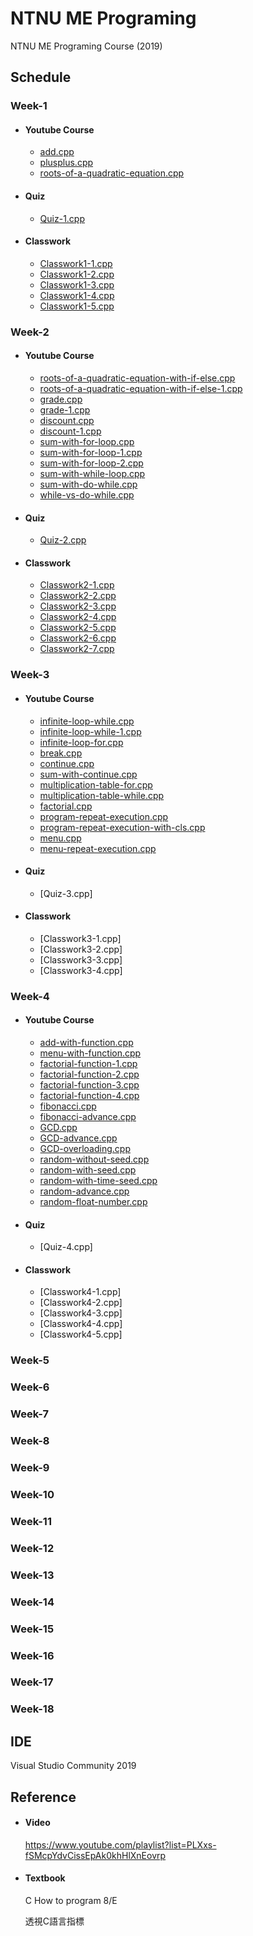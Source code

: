 # NTNU ME Programing
NTNU ME Programing Course (2019)

## Schedule
### Week-1 

  * #### Youtube Course
    * [add.cpp](Week-1/YoutubeCourse/add.cpp)
    * [plusplus.cpp](Week-1/YoutubeCourse/plusplus.cpp)
    * [roots-of-a-quadratic-equation.cpp](Week-1/YoutubeCourse/roots-of-a-quadratic-equation.cpp)
  * #### Quiz
    * [Quiz-1.cpp](Week-1/Quiz/Quiz-1.cpp)
  * #### Classwork
    * [Classwork1-1.cpp](Week-1/Classwork/Classwork1-1.cpp)
    * [Classwork1-2.cpp](Week-1/Classwork/Classwork1-2.cpp)
    * [Classwork1-3.cpp](Week-1/Classwork/Classwork1-3.cpp)
    * [Classwork1-4.cpp](Week-1/Classwork/Classwork1-4.cpp)
    * [Classwork1-5.cpp](Week-1/Classwork/Classwork1-5.cpp)
### Week-2 

 * #### Youtube Course
   * [roots-of-a-quadratic-equation-with-if-else.cpp](Week-2/YoutubeCourse/roots-of-a-quadratic-equation-with-if-else.cpp)
   * [roots-of-a-quadratic-equation-with-if-else-1.cpp](Week-2/YoutubeCourse/roots-of-a-quadratic-equation-with-if-else-1.cpp)
   * [grade.cpp](Week-2/YoutubeCourse/grade.cpp)
   * [grade-1.cpp](Week-2/YoutubeCourse/grade-1.cpp)
   * [discount.cpp](Week-2/YoutubeCourse/discount.cpp)
   * [discount-1.cpp](Week-2/YoutubeCourse/discount-1.cpp)
   * [sum-with-for-loop.cpp](Week-2/YoutubeCourse/sum-with-for-loop.cpp)
   * [sum-with-for-loop-1.cpp](Week-2/YoutubeCourse/sum-with-for-loop-1.cpp)
   * [sum-with-for-loop-2.cpp](Week-2/YoutubeCourse/sum-with-for-loop-2.cpp)
   * [sum-with-while-loop.cpp](Week-2/YoutubeCourse/sum-with-while-loop.cpp)
   * [sum-with-do-while.cpp](Week-2/YoutubeCourse/sum-with-do-while.cpp)
   * [while-vs-do-while.cpp](Week-2/YoutubeCourse/while-vs-do-while.cpp)
 * #### Quiz
   * [Quiz-2.cpp](Week-2/Quiz/Quiz-2.cpp)
 * #### Classwork
   * [Classwork2-1.cpp](Week-2/Classwork/Classwork2-1.cpp)
   * [Classwork2-2.cpp](Week-2/Classwork/Classwork2-2.cpp)
   * [Classwork2-3.cpp](Week-2/Classwork/Classwork2-3.cpp)
   * [Classwork2-4.cpp](Week-2/Classwork/Classwork2-4.cpp)
   * [Classwork2-5.cpp](Week-2/Classwork/Classwork2-5.cpp)
   * [Classwork2-6.cpp](Week-2/Classwork/Classwork2-6.cpp)
   * [Classwork2-7.cpp](Week-2/Classwork/Classwork2-7.cpp)
### Week-3

 * #### Youtube Course
   * [infinite-loop-while.cpp](Week-3/YoutubeCourse/infinite-loop-while.cpp)
   * [infinite-loop-while-1.cpp](Week-3/YoutubeCourse/infinite-loop-while-1.cpp)
   * [infinite-loop-for.cpp](Week-3/YoutubeCourse/infinite-loop-for.cpp)
   * [break.cpp](Week-3/YoutubeCourse/break.cpp)
   * [continue.cpp](Week-3/YoutubeCourse/continue.cpp)
   * [sum-with-continue.cpp](Week-3/YoutubeCourse/sum-with-continue.cpp)
   * [multiplication-table-for.cpp](Week-3/YoutubeCourse/multiplication-table-for.cpp)
   * [multiplication-table-while.cpp](Week-3/YoutubeCourse/multiplication-table-while.cpp)
   * [factorial.cpp](Week-3/YoutubeCourse/factorial.cpp)
   * [program-repeat-execution.cpp](Week-3/YoutubeCourse/program-repeat-execution.cpp)
   * [program-repeat-execution-with-cls.cpp](Week-3/YoutubeCourse/program-repeat-execution-with-cls.cpp)
   * [menu.cpp](Week-3/YoutubeCourse/menu.cpp)
   * [menu-repeat-execution.cpp](Week-3/YoutubeCourse/menu-repeat-execution.cpp)
 * #### Quiz
   * [Quiz-3.cpp] 
 * #### Classwork
   * [Classwork3-1.cpp]
   * [Classwork3-2.cpp]
   * [Classwork3-3.cpp]
   * [Classwork3-4.cpp]
### Week-4

 * #### Youtube Course
   * [add-with-function.cpp](Week-4/YoutubeCourse/add-with-function.cpp)
   * [menu-with-function.cpp](Week-4/YoutubeCourse/menu-with-function.cpp)
   * [factorial-function-1.cpp](Week-4/YoutubeCourse/factorial-function-1.cpp)
   * [factorial-function-2.cpp](Week-4/YoutubeCourse/factorial-function-2.cpp)
   * [factorial-function-3.cpp](Week-4/YoutubeCourse/factorial-function-3.cpp)
   * [factorial-function-4.cpp](Week-4/YoutubeCourse/factorial-function-4.cpp)
   * [fibonacci.cpp](Week-4/YoutubeCourse/fibonacci.cpp)
   * [fibonacci-advance.cpp](Week-4/YoutubeCourse/fibonacci-advance.cpp)
   * [GCD.cpp](Week-4/YoutubeCourse/GCD.cpp)
   * [GCD-advance.cpp](Week-4/YoutubeCourse/GCD-advance.cpp)
   * [GCD-overloading.cpp](Week-4/YoutubeCourse/GCD-overloading.cpp)
   * [random-without-seed.cpp](Week-4/YoutubeCourse/random-without-seed.cpp)
   * [random-with-seed.cpp](Week-4/YoutubeCourse/random-with-seed.cpp)
   * [random-with-time-seed.cpp](Week-4/YoutubeCourse/random-with-time-seed.cpp)
   * [random-advance.cpp](Week-4/YoutubeCourse/random-advance.cpp)
   * [random-float-number.cpp](Week-4/YoutubeCourse/random-float-number.cpp)
 * #### Quiz
   * [Quiz-4.cpp]
 * #### Classwork
   * [Classwork4-1.cpp]
   * [Classwork4-2.cpp]
   * [Classwork4-3.cpp]
   * [Classwork4-4.cpp]
   * [Classwork4-5.cpp]
### Week-5

### Week-6

### Week-7

### Week-8

### Week-9

### Week-10

### Week-11

### Week-12

### Week-13

### Week-14

### Week-15

### Week-16

### Week-17

### Week-18

## IDE
Visual Studio Community 2019

## Reference
* #### Video  

    https://www.youtube.com/playlist?list=PLXxs-fSMcpYdvCissEpAk0khHlXnEovrp

* #### Textbook  

    C How to program 8/E
 
    透視C語言指標

